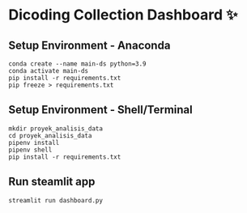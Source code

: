 # Dicoding Collection Dashboard ✨

## Setup Environment - Anaconda
```
conda create --name main-ds python=3.9
conda activate main-ds
pip install -r requirements.txt
pip freeze > requirements.txt

```

## Setup Environment - Shell/Terminal
```
mkdir proyek_analisis_data
cd proyek_analisis_data
pipenv install
pipenv shell
pip install -r requirements.txt
```

## Run steamlit app
```
streamlit run dashboard.py
```
